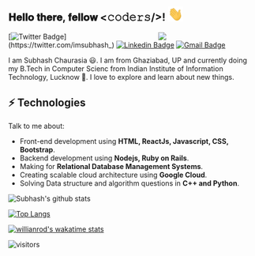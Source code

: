 <h2> 𝐇𝐞𝐥𝐥𝐨 𝐭𝐡𝐞𝐫𝐞, 𝐟𝐞𝐥𝐥𝐨𝐰 <𝚌𝚘𝚍𝚎𝚛𝚜/>! <img src="https://raw.githubusercontent.com/ABSphreak/ABSphreak/master/gifs/Hi.gif" width="30px"></h2>

<img align='right' src='https://user-images.githubusercontent.com/5713670/87202985-820dcb80-c2b6-11ea-9f56-7ec461c497c3.gif' width='200"'>

[![Twitter Badge](https://img.shields.io/badge/-@iamsubhash_-1ca0f1?style=flat-square&labelColor=1ca0f1&logo=twitter&logoColor=white&link=https://twitter.com/imsubhash_)](https://twitter.com/imsubhash_) [![Linkedin Badge](https://img.shields.io/badge/-subhashchaurasia-blue?style=flat-square&logo=Linkedin&logoColor=white&link=https://www.linkedin.com/in/subhash-chaurasia-2ba468197/)](https://www.linkedin.com/in/subhash-chaurasia-2ba468197/)
[![Gmail Badge](https://img.shields.io/badge/-subhashchaurasia67@gmail.com-c14438?style=flat-square&logo=Gmail&logoColor=white&link=mailto:subhashchaurasia67@gmail.com)](mailto:subhashchaurasia67@gmail.com)

I am Subhash Chaurasia 😃. I am from Ghaziabad, UP and currently doing my B.Tech in Computer Scienc from Indian Institute of Information Technology, Lucknow 🏫. I love to explore and learn about new things.

## ⚡ Technologies
Talk to me about:
- Front-end development using **HTML, ReactJs, Javascript, CSS, Bootstrap**.
- Backend development using **Nodejs, Ruby on Rails**.
- Making for **Relational Database Management Systems**.
- Creating scalable cloud architecture using **Google Cloud**.
- Solving Data structure and algorithm questions in **C++ and Python**.

![Subhash's github stats](https://github-readme-stats.vercel.app/api?username=Subhash2807&hide=["issues"]&show_icons=true)

[![Top Langs](https://github-readme-stats.vercel.app/api/top-langs/?username=Subhash2807)](https://github.com/Subhash2807/github-readme-stats)

[![willianrod's wakatime stats](https://github-readme-stats.vercel.app/api/wakatime?username=Subhash2807)](https://github.com/Subhash2807/github-readme-stats)

![visitors](https://visitor-badge.glitch.me/badge?page_id=Subhash2807.Subhash2807)
